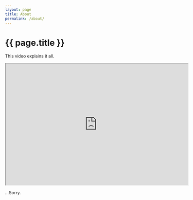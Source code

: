 ```yaml
---
layout: page
title: About
permalink: /about/
---
```


<h1 class="page-heading">{{ page.title }}</h1>

This video explains it all.

<iframe width="600" height="400"
src="https://www.youtube.com/embed/tgbNymZ7vqY?autoplay=0&mute=1">
</iframe>

...Sorry.